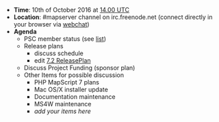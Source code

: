 * **Time**: 10th of October 2016 at [14.00 UTC](http://www.timeanddate.com/worldclock/fixedtime.html?year=2016&month=10&day=13&hour=14&min=0&sec=0%2016.00UTC)
* **Location**: #mapserver channel on irc.freenode.net (connect directly in your browser via [webchat](https://webchat.freenode.net/?channels=mapserver))
* **Agenda**
  * PSC member status (see [list](http://mapserver.org/psc.html))
  * Release plans 
    * discuss schedule
    * edit [7.2 ReleasePlan](MapServer-7.2-Release-Plan)
  * Discuss Project Funding (sponsor plan)
  * Other Items for possible discussion
    * PHP MapScript 7 plans
    * Mac OS/X installer update
    * Documentation maintenance
    * MS4W maintenance
    * *add your items here*

